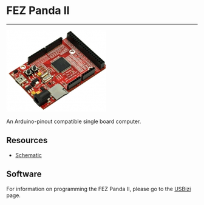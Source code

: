 # FEZ Panda II
---
![FEZ Panda II](images/fez-panda-ii.jpg)

An Arduino-pinout compatible single board computer.

## Resources

* [Schematic](http://files.ghielectronics.com/downloads/Schematics/FEZ/FEZ%20Panda%20II%20Rev%20D%20Schematic.pdf)


## Software

For information on programming the FEZ Panda II, please go to the [USBizi](../scm/usbizi.md) page.
